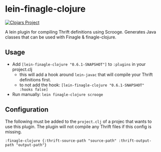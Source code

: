 # lein-finagle-clojure

[![Clojars Project](https://img.shields.io/clojars/v/lein-finagle-clojure.svg)](https://clojars.org/lein-finagle-clojure)

A lein plugin for compiling Thrift definitions using Scrooge.
Generates Java classes that can be used with Finagle & finagle-clojure.


## Usage

* Add `[lein-finagle-clojure "0.6.1-SNAPSHOT"]` to `:plugins` in your project.clj
    * this will add a hook around `lein-javac` that will compile your Thrift definitions first.
    * to not add the hook: `[lein-finagle-clojure "0.6.1-SNAPSHOT" :hooks false]`
* Run manually: `lein finagle-clojure scrooge`

## Configuration

The following must be added to the `project.clj` of a projec that wants to use this plugin.
The plugin will not compile any Thrift files if this config is missing.

    :finagle-clojure {:thrift-source-path "source-path" :thrift-output-path "output-path"}
